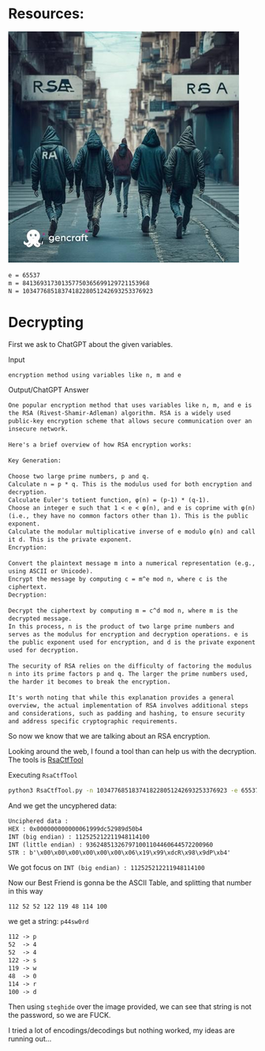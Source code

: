 # Resources:
![hacker.jpg](Pasted%20image%2020230609192217.jpg)
```
e = 65537
m = 841369317301357750365699129721153968
N = 1034776851837418228051242693253376923
```

# Decrypting

First we ask to ChatGPT about the given variables.

Input
```
encryption method using variables like n, m and e
```

Output/ChatGPT Answer
```
One popular encryption method that uses variables like n, m, and e is the RSA (Rivest-Shamir-Adleman) algorithm. RSA is a widely used public-key encryption scheme that allows secure communication over an insecure network.

Here's a brief overview of how RSA encryption works:

Key Generation:

Choose two large prime numbers, p and q.
Calculate n = p * q. This is the modulus used for both encryption and decryption.
Calculate Euler's totient function, φ(n) = (p-1) * (q-1).
Choose an integer e such that 1 < e < φ(n), and e is coprime with φ(n) (i.e., they have no common factors other than 1). This is the public exponent.
Calculate the modular multiplicative inverse of e modulo φ(n) and call it d. This is the private exponent.
Encryption:

Convert the plaintext message m into a numerical representation (e.g., using ASCII or Unicode).
Encrypt the message by computing c = m^e mod n, where c is the ciphertext.
Decryption:

Decrypt the ciphertext by computing m = c^d mod n, where m is the decrypted message.
In this process, n is the product of two large prime numbers and serves as the modulus for encryption and decryption operations. e is the public exponent used for encryption, and d is the private exponent used for decryption.

The security of RSA relies on the difficulty of factoring the modulus n into its prime factors p and q. The larger the prime numbers used, the harder it becomes to break the encryption.

It's worth noting that while this explanation provides a general overview, the actual implementation of RSA involves additional steps and considerations, such as padding and hashing, to ensure security and address specific cryptographic requirements.
```

So now we know that we are talking about an RSA encryption.

Looking around the web, I found a tool than can help us with the decryption.
The tools is [RsaCtfTool](https://github.com/RsaCtfTool/RsaCtfTool)

Executing `RsaCtfTool`
```bash
python3 RsaCtfTool.py -n 1034776851837418228051242693253376923 -e 65537 --uncipher 841369317301357750365699129721153968
```

And we get the uncyphered data:
```
Unciphered data :
HEX : 0x000000000000061999dc52989d50b4
INT (big endian) : 112525212211948114100
INT (little endian) : 936248513267971001104460644572200960
STR : b'\x00\x00\x00\x00\x00\x00\x06\x19\x99\xdcR\x98\x9dP\xb4'
```

We got focus on `INT (big endian) : 112525212211948114100`

Now our Best Friend is gonna be the ASCII Table, and splitting that number in this way 
```
112 52 52 122 119 48 114 100
```
we get a string: `p44sw0rd`
```
112 -> p
52  -> 4
52  -> 4
122 -> s
119 -> w
48  -> 0
114 -> r
100 -> d
```

Then using `steghide` over the image provided, we can see that string is not the password, so we are FUCK.

I tried a lot of encodings/decodings but nothing worked, my ideas are running out...